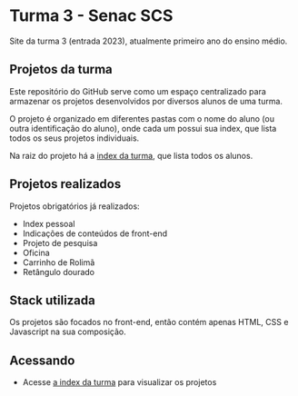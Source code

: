 # Turma 3 - Senac SCS
Site da turma 3 (entrada 2023), atualmente primeiro ano do ensino médio.

## Projetos da turma
Este repositório do GitHub serve como um espaço centralizado para armazenar os projetos desenvolvidos por diversos alunos de uma turma. 

O projeto é organizado em diferentes pastas com o nome do aluno (ou outra identificação do aluno), onde cada um possui sua index, que lista todos os seus projetos individuais.

Na raiz do projeto há a [index da turma](https://arquivo.dev/t3), que lista todos os alunos.

## Projetos realizados
Projetos obrigatórios já realizados:

- Index pessoal
- Indicações de conteúdos de front-end
- Projeto de pesquisa
- Oficina
- Carrinho de Rolimã
- Retângulo dourado

## Stack utilizada
Os projetos são focados no front-end, então contém apenas HTML, CSS e Javascript na sua composição.

## Acessando
- Acesse [a index da turma](https://arquivo.dev/t3) para visualizar os projetos
